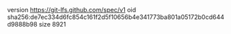 version https://git-lfs.github.com/spec/v1
oid sha256:de7ec334d6fc854c161f2d5f10656b4e341773ba801a05172b0cd644d9888b98
size 8921
